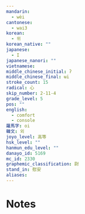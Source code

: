 ```yaml
---
mandarin:
  - wèi
cantonese:
  - wai3
korean:
  - 위
korean_native: ""
japanese:
  - I
japanese_nanori: ""
vietnamese:
middle_chinese_initial: ʔ
middle_chinese_final: ʉi
stroke_count: 15
radical: 心
skip_number: 2-11-4
grade_level: 5
pos: ""
english:
  - comfort
  - console
羅馬字: oi
韓文: 외
joyo_level: 高等
hsk_level: ""
hanmun_edu_level: ""
danayo_id: 5169
mc_id: 2330
graphemic_classification: 尉
stand_in: 慰安
aliases:
---
```


# Notes
